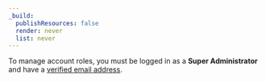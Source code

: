 ```yaml
---
_build:
  publishResources: false
  render: never
  list: never
---
```


To manage account roles, you must be logged in as a **Super Administrator** and have a [verified email address](/fundamentals/account-and-billing/account-setup/verify-email-address/).